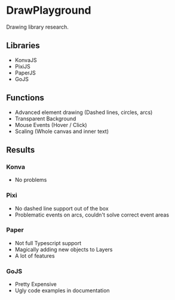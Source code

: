# DrawPlayground
Drawing library research.

## Libraries
- KonvaJS
- PixiJS
- PaperJS
- GoJS

## Functions
- Advanced element drawing (Dashed lines, circles, arcs)
- Transparent Background
- Mouse Events (Hover / Click)
- Scaling (Whole canvas and inner text)

## Results
### Konva
- No problems
### Pixi
- No dashed line support out of the box
- Problematic events on arcs, couldn't solve correct event areas
### Paper
- Not full Typescript support
- Magically adding new objects to Layers
- A lot of features
### GoJS
- Pretty Expensive
- Ugly code examples in documentation
